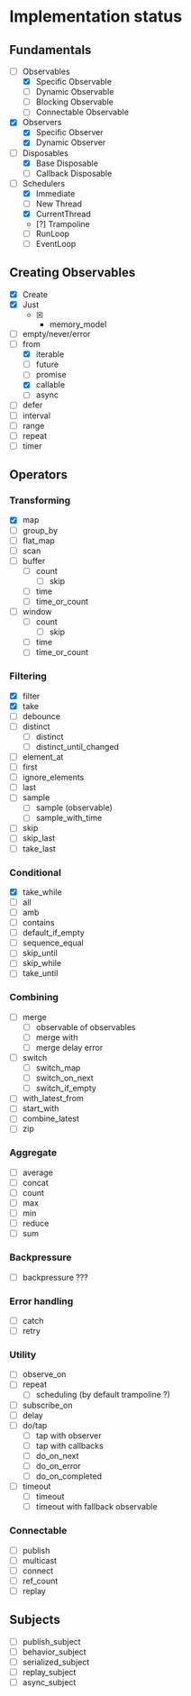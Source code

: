 # Implementation status

## Fundamentals

- [ ] Observables
  - [x] Specific Observable
  - [ ] Dynamic Observable
  - [ ] Blocking Observable
  - [ ] Connectable Observable
- [x] Observers
  - [x] Specific Observer
  - [x] Dynamic Observer
- [ ] Disposables
  - [x] Base Disposable
  - [ ] Callback Disposable
- [ ] Schedulers
  - [x] Immediate
  - [ ] New Thread
  - [x] CurrentThread
  - [?] Trampoline
  - [ ] RunLoop
  - [ ] EventLoop

## Creating Observables

- [x] Create
- [x] Just
  - [x] + memory_model
- [ ] empty/never/error
- [ ] from
  - [x] iterable
  - [ ] future
  - [ ] promise
  - [x] callable
  - [ ] async
- [ ] defer
- [ ] interval
- [ ] range
- [ ] repeat
- [ ] timer

## Operators
### Transforming

- [x] map
- [ ] group_by
- [ ] flat_map
- [ ] scan
- [ ] buffer
  - [ ] count
    - [ ] skip
  - [ ] time
  - [ ] time_or_count
- [ ] window
  - [ ] count
    - [ ] skip
  - [ ] time
  - [ ] time_or_count

### Filtering
- [x] filter
- [x] take
- [ ] debounce
- [ ] distinct
  - [ ] distinct
  - [ ] distinct_until_changed
- [ ] element_at
- [ ] first
- [ ] ignore_elements
- [ ] last
- [ ] sample
  - [ ] sample (observable)
  - [ ] sample_with_time
- [ ] skip
- [ ] skip_last
- [ ] take_last

### Conditional

- [x] take_while
- [ ] all
- [ ] amb
- [ ] contains
- [ ] default_if_empty
- [ ] sequence_equal
- [ ] skip_until
- [ ] skip_while
- [ ] take_until

### Combining

- [ ] merge
  - [ ] observable of observables
  - [ ] merge with
  - [ ] merge delay error
- [ ] switch
  - [ ] switch_map
  - [ ] switch_on_next
  - [ ] switch_if_empty
- [ ] with_latest_from
- [ ] start_with
- [ ] combine_latest
- [ ] zip

### Aggregate

- [ ] average
- [ ] concat
- [ ] count
- [ ] max
- [ ] min
- [ ] reduce
- [ ] sum

### Backpressure

- [ ] backpressure ???

### Error handling
- [ ] catch
- [ ] retry

### Utility

- [ ] observe_on
- [ ] repeat
  - [ ] scheduling (by default trampoline ?)
- [ ] subscribe_on
- [ ] delay
- [ ] do/tap
  - [ ] tap with observer
  - [ ] tap with callbacks
  - [ ] do_on_next
  - [ ] do_on_error
  - [ ] do_on_completed
- [ ] timeout
  - [ ] timeout
  - [ ] timeout with fallback observable

### Connectable

- [ ] publish
- [ ] multicast
- [ ] connect
- [ ] ref_count
- [ ] replay

## Subjects

- [ ] publish_subject
- [ ] behavior_subject
- [ ] serialized_subject
- [ ] replay_subject
- [ ] async_subject
